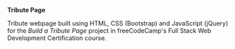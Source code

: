 **Tribute Page**

Tribute webpage built using HTML, CSS (Bootstrap) and JavaScript (jQuery) for the *Build a Tribute Page* project in freeCodeCamp's Full Stack Web Development Certification course.